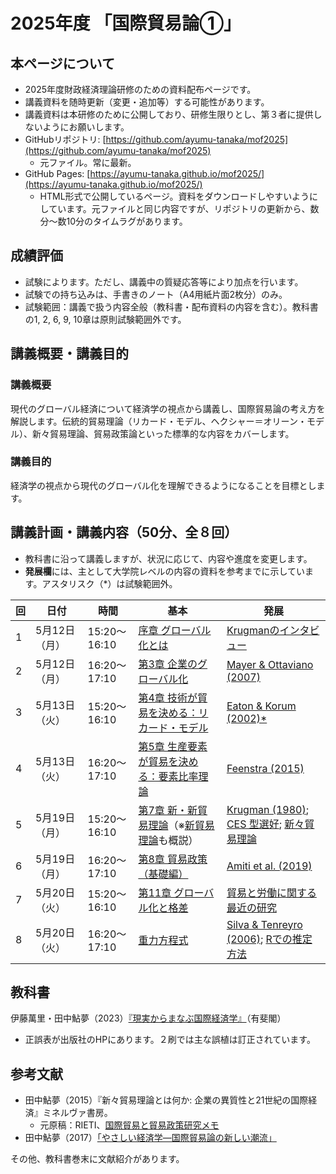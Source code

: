 # 2025年度 「国際貿易論①」

## 本ページについて

- 2025年度財政経済理論研修のための資料配布ページです。
- 講義資料を随時更新（変更・追加等）する可能性があります。
- 講義資料は本研修のために公開しており、研修生限りとし、第３者に提供しないようにお願いします。
- GitHubリポジトリ: [https://github.com/ayumu-tanaka/mof2025](https://github.com/ayumu-tanaka/mof2025)
  - 元ファイル。常に最新。
- GitHub Pages: [https://ayumu-tanaka.github.io/mof2025/](https://ayumu-tanaka.github.io/mof2025/)
  - HTML形式で公開しているページ。資料をダウンロードしやすいようにしています。元ファイルと同じ内容ですが、リポジトリの更新から、数分〜数10分のタイムラグがあります。

## 成績評価
- 試験によります。ただし、講義中の質疑応答等により加点を行います。
- 試験での持ち込みは、手書きのノート（A4用紙片面2枚分）のみ。
- 試験範囲：講義で扱う内容全般（教科書・配布資料の内容を含む）。教科書の1, 2, 6, 9, 10章は原則試験範囲外です。

## 講義概要・講義目的
### 講義概要
現代のグローバル経済について経済学の視点から講義し、国際貿易論の考え方を解説します。伝統的貿易理論（リカード・モデル、ヘクシャー＝オリーン・モデル）、新々貿易理論、貿易政策論といった標準的な内容をカバーします。

### 講義目的
経済学の視点から現代のグローバル化を理解できるようになることを目標とします。


## 講義計画・講義内容（50分、全８回）

- 教科書に沿って講義しますが、状況に応じて、内容や進度を変更します。
- **発展欄**には、主として大学院レベルの内容の資料を参考までに示しています。アスタリスク（*）は試験範囲外。



| 回 | 日付         | 時間              | 基本                                                                                         | 発展                                                                                   |
|------|--------------|-------------------|----------------------------------------------------------------------------------------------|----------------------------------------------------------------------------------------------|
| 1    | 5月12日（月） | 15:20～16:10      | [序章 グローバル化とは](slides/00国際経済学は社会にどう役立つか.pptx)                                                                       | [Krugmanのインタビュー](slides/Paul-Krugman-How-I-Revolutionized-Trade-Theory.docx)                                    |
| 2    | 5月12日（月） | 16:20～17:10      | [第3章 企業のグローバル化](slides/03企業のグローバル化.pptx)                                                                     | [Mayer & Ottaviano (2007)](slides/MAYER_OTTAVIANO.pptx)                                                 |
| 3    | 5月13日（火） | 15:20～16:10      | [第4章 技術が貿易を決める：リカード・モデル](slides/04技術が貿易を決めるリカードモデルv2.pptx)                                                 | [Eaton & Korum (2002)*](slides/Eaton-Kortum2002.pptx)                                | 
| 4    | 5月13日（火） | 16:20～17:10      | [第5章 生産要素が貿易を決める：要素比率理論](slides/05生産要素が貿易を決めるv3.pptx)                                                 |  [Feenstra (2015)](slides/FeenstraChap01.pdf)                                                 |
| 5    | 5月19日（月） | 15:20～16:10      | [第7章 新・新貿易理論](slides/07新・新貿易理論.pptx)（※[新貿易理論](slides/trade2-01-new-trade-theory.pdf)も概説）                                                  | [Krugman (1980)](slides/Krugman1980.pdf); [CES 型選好](slides/CES.pdf); [新々貿易理論](slides/keio01.pptx)  |
| 6    | 5月19日（月） | 16:20～17:10      | [第8章 貿易政策（基礎編）](slides/08貿易政策_基礎編.pptx)                                                                    | [Amiti et al. (2019)](slides/Amiti2019.pdf)                                                    |
| 7    | 5月20日（火） | 15:20～16:10      | [第11章 グローバル化と格差](slides/11グローバル化と格差.pptx)                                                                   | [貿易と労働に関する最近の研究](slides/JSIE-Tanaka-50min.pptx)                                                 |
| 8    | 5月20日（火） | 16:20～17:10      | [重力方程式](slides/trade2-03-gravity.pdf)                                                                         | [Silva & Tenreyro (2006)](slides/LogOfGravity.pptx); [Rでの推定方法](Gravity.md)                                   | 




## 教科書
伊藤萬里・田中鮎夢（2023）[『現実からまなぶ国際経済学』](https://www.yuhikaku.co.jp/books/detail/9784641200012)（有斐閣）

- 正誤表が出版社のHPにあります。２刷では主な誤植は訂正されています。

## 参考文献
- 田中鮎夢（2015）『新々貿易理論とは何か: 企業の異質性と21世紀の国際経済』ミネルヴァ書房。
  - 元原稿：RIETI、[国際貿易と貿易政策研究メモ](https://www.rieti.go.jp/users/tanaka-ayumu/serial/index.html)
- 田中鮎夢（2017）[「やさしい経済学―国際貿易論の新しい潮流」](https://www.rieti.go.jp/jp/papers/contribution/yasashii23/index.html)

その他、教科書巻末に文献紹介があります。

